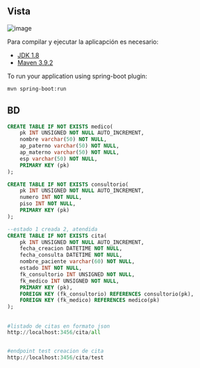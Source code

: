 
## Vista
![image](https://github.com/leocadio624/citas_medicas_spring_boot/assets/51096985/87ec436e-d24c-44ba-86cd-1e98c5d5af0a)


Para compilar y ejecutar la aplicapción es necesario:

- [JDK 1.8](https://openjdk.org/)
- [Maven 3.9.2](https://maven.apache.org)


To run your application using spring-boot plugin:

``` bash
mvn spring-boot:run
```


## BD 
``` sql
CREATE TABLE IF NOT EXISTS medico(
	pk INT UNSIGNED NOT NULL AUTO_INCREMENT,
	nombre varchar(50) NOT NULL,
	ap_paterno varchar(50) NOT NULL,
	ap_materno varchar(50) NOT NULL,
	esp varchar(50) NOT NULL,
	PRIMARY KEY (pk)
);

CREATE TABLE IF NOT EXISTS consultorio(
	pk INT UNSIGNED NOT NULL AUTO_INCREMENT,
	numero INT NOT NULL,
	piso INT NOT NULL,
	PRIMARY KEY (pk)
);

--estado 1 creada 2, atendida
CREATE TABLE IF NOT EXISTS cita(
	pk INT UNSIGNED NOT NULL AUTO_INCREMENT,
	fecha_creacion DATETIME NOT NULL,
	fecha_consulta DATETIME NOT NULL,
	nombre_paciente varchar(60) NOT NULL,
	estado INT NOT NULL,
	fk_consultorio INT UNSIGNED NOT NULL,
	fk_medico INT UNSIGNED NOT NULL,
	PRIMARY KEY (pk),
	FOREIGN KEY (fk_consultorio) REFERENCES consultorio(pk),
	FOREIGN KEY (fk_medico) REFERENCES medico(pk)
);

```

## 
``` python
#listado de citas en formato json
http://localhost:3456/cita/all


#endpoint test creacion de cita
http://localhost:3456/cita/test

```



